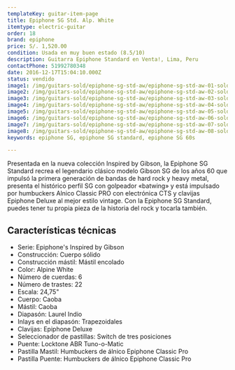 ```yaml
---
templateKey: guitar-item-page
title: Epiphone SG Std. Alp. White
itemtype: electric-guitar
order: 18
brand: epiphone
price: S/. 1,520.00
condition: Usada en muy buen estado (8.5/10)
description: Guitarra Epiphone Standard en Venta!, Lima, Peru
contactPhone: 51992780348
date: 2016-12-17T15:04:10.000Z
status: vendido
image1: /img/guitars-sold/epiphone-sg-std-aw/epiphone-sg-std-aw-01-sold.jpg
image2: /img/guitars-sold/epiphone-sg-std-aw/epiphone-sg-std-aw-02-sold.jpg
image3: /img/guitars-sold/epiphone-sg-std-aw/epiphone-sg-std-aw-03-sold.jpg
image4: /img/guitars-sold/epiphone-sg-std-aw/epiphone-sg-std-aw-04-sold.jpg
image5: /img/guitars-sold/epiphone-sg-std-aw/epiphone-sg-std-aw-05-sold.jpg
image6: /img/guitars-sold/epiphone-sg-std-aw/epiphone-sg-std-aw-06-sold.jpg
image7: /img/guitars-sold/epiphone-sg-std-aw/epiphone-sg-std-aw-07-sold.jpg
image8: /img/guitars-sold/epiphone-sg-std-aw/epiphone-sg-std-aw-08-sold.jpg
keywords: epiphone SG, epiphone SG standard, epiphone SG 60s

---
```

Presentada en la nueva colección Inspired by Gibson, la Epiphone SG Standard recrea el legendario clásico modelo Gibson SG de los años 60 que impulsó la primera generación de bandas de hard rock y heavy metal, presenta el histórico perfil SG con golpeador «batwing» y está impulsado por humbuckers Alnico Classic PRO con electrónica CTS y clavijas Epiphone Deluxe al mejor estilo vintage. Con la Epiphone SG Standard, puedes tener tu propia pieza de la historia del rock y tocarla también.

## Características técnicas

* Serie: Epiphone's Inspired by Gibson
* Construcción: Cuerpo sólido
* Construcción mástil: Mástil encolado
* Color: Alpine White
* Número de cuerdas: 6
* Número de trastes: 22
* Escala: 24,75"
* Cuerpo: Caoba
* Mástil: Caoba
* Diapasón: Laurel Indio
* Inlays en el diapasón: Trapezoidales
* Clavijas: Epiphone Deluxe
* Seleccionador de pastillas: Switch de tres posiciones
* Puente: Locktone ABR Tuno-o-Matic
* Pastilla Mastil: Humbuckers de álnico Epiphone Classic Pro
* Pastilla Puente: Humbuckers de álnico Epiphone Classic Pro